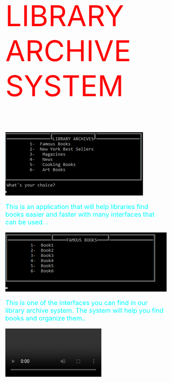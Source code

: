 <p style="font-size:90px; color:red"> LIBRARY ARCHIVE SYSTEM</p> 

<img src="projeresimleri/Ekran görüntüsü 2024-03-10 111822.png">
<br>
<p style="font-size:20px; color:cyan ">This is an application that will help libraries find books easier and faster with many interfaces that can be used.
.</p>



<img src="projeresimleri/Ekran görüntüsü 2024-03-10 111844.png">
<br>
<p style="font-size:20px; color:cyan ">This is one of the interfaces you can find in our library archive system. The system will help you find books and organize them..</p>


<div class="flex-video">
<video src="https://youtu.be/WxrQ3SqSt6Q?si=I1Boa4nVtyYIk_Jc" autoplay controls loop>
</video>
</div>
